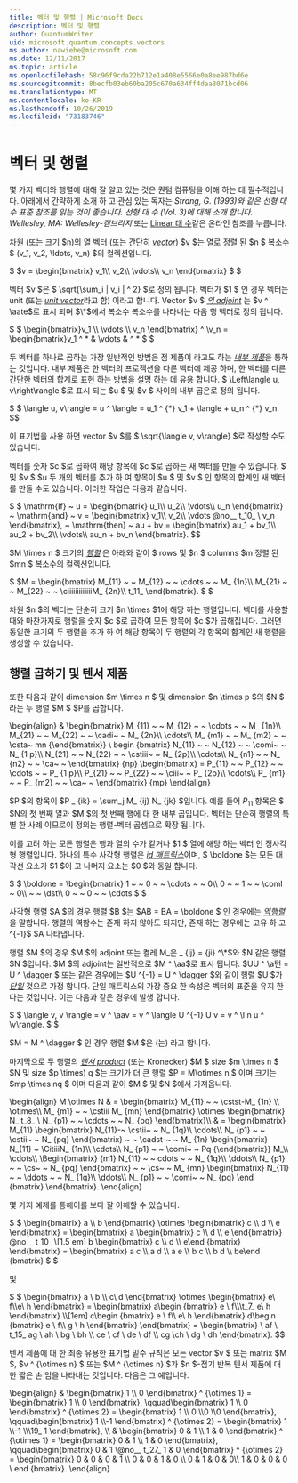 ```yaml
---
title: 벡터 및 행렬 | Microsoft Docs
description: 벡터 및 행렬
author: QuantumWriter
uid: microsoft.quantum.concepts.vectors
ms.author: nawiebe@microsoft.com
ms.date: 12/11/2017
ms.topic: article
ms.openlocfilehash: 58c96f9cda22b712e1a408e5566e0a8ee987bd6e
ms.sourcegitcommit: 8becfb03eb60ba205c670a634ff4daa8071bcd06
ms.translationtype: MT
ms.contentlocale: ko-KR
ms.lasthandoff: 10/26/2019
ms.locfileid: "73183746"
---
```

# <a name="vectors-and-matrices"></a>벡터 및 행렬

몇 가지 벡터와 행렬에 대해 잘 알고 있는 것은 퀀텀 컴퓨팅을 이해 하는 데 필수적입니다. 아래에서 간략하게 소개 하 고 관심 있는 독자는 *Strang, G. (1993)와 같은 선형 대 수 표준 참조를 읽는 것이 좋습니다. 선형 대 수 (Vol. 3)에 대해 소개 합니다. Wellesley, MA: Wellesley-캠브리지* 또는 [Linear 대 수](http://joshua.smcvt.edu/linearalgebra/)같은 온라인 참조를 누릅니다.

차원 (또는 크기 $n)의 열 벡터 (또는 간단히 [*vector*](https://en.wikipedia.org/wiki/Vector_(mathematics_and_physics))) $v $는 열로 정렬 된 $n $ 복소수 $ (v_1, v_2, \ldots, v_n) $의 컬렉션입니다.

$ $v = \begin{bmatrix} v_1\\\\ v_2\\\\ \vdots\\\\ v_n \end{bmatrix} $ $

벡터 $v $은 $ \sqrt{\sum\_i | v\_i | ^ 2} $로 정의 됩니다. 벡터가 $1 $ 인 경우 벡터는 unit (또는 [*unit vector*](https://en.wikipedia.org/wiki/Unit_vector)라고 함) 이라고 합니다. Vector $v $ [*의 adjoint*](https://en.wikipedia.org/wiki/Adjoint_matrix) 는 $v ^ \aate$로 표시 되며 $\*$에서 복소수 복소수를 나타내는 다음 행 벡터로 정의 됩니다.

$ $ \begin{bmatrix}v_1 \\\\ \vdots \\\\ v_n \end{bmatrix} ^ \v_n = \begin{bmatrix}v_1 ^ * & \vdots & ^ * $ $

두 벡터를 하나로 곱하는 가장 일반적인 방법은 점 제품이 라고도 하는 [*내부 제품*](https://en.wikipedia.org/wiki/Inner_product_space)을 통하는 것입니다.  내부 제품은 한 벡터의 프로젝션을 다른 벡터에 제공 하며, 한 벡터를 다른 간단한 벡터의 합계로 표현 하는 방법을 설명 하는 데 유용 합니다.  $ \Left\langle u, v\right\rangle $로 표시 되는 $u $ 및 $v $ 사이의 내부 곱은로 정의 됩니다.

$ $ \langle u, v\rangle = u ^ \langle = u\_1 ^ {\*} v_1 + \langle + u\_n ^ {\*} v\_n.
$$

이 표기법을 사용 하면 vector $v $를 $ \sqrt{\langle v, v\rangle} $로 작성할 수도 있습니다.

벡터를 숫자 $c $로 곱하여 해당 항목에 $c $로 곱하는 새 벡터를 만들 수 있습니다. $ 및 $v $ $u 두 개의 벡터를 추가 하 여 항목이 $u $ 및 $v $ 인 항목의 합계인 새 벡터를 만들 수도 있습니다. 이러한 작업은 다음과 같습니다.

$ $ \mathrm{If} ~ u = \begin{bmatrix} u_1\\\\ u_2\\\\ \vdots\\\\ u_n \end{bmatrix} ~ \mathrm{and} ~ v = \begin{bmatrix} v_1\\\\ v_2\\\\ \vdots @no__ t_10_ \\ v_n \end{bmatrix}, ~ \mathrm{then} ~ au + bv = \begin{bmatrix} au_1 + bv_1\\\\ au_2 + bv_2\\\\ \vdots\\\\ au_n + bv_n \end{bmatrix}.
$$

$M \times n $ 크기의 [*행렬*](https://en.wikipedia.org/wiki/Matrix_(mathematics)) 은 아래와 같이 $ rows 및 $n $ columns $m 정렬 된 $mn $ 복소수의 컬렉션입니다.

$ $M = \begin{bmatrix} M_{11} ~ ~ M_{12} ~ ~ \cdots ~ ~ M_ {1n}\\\\ M_{21} ~ ~ M_{22} ~ ~ \ciiiiiiiiiiiiiM_ {2n}\\\\ t_11_ \end{bmatrix}. $ $

차원 $n $의 벡터는 단순히 크기 $n \times $1에 해당 하는 행렬입니다. 벡터를 사용할 때와 마찬가지로 행렬을 숫자 $c $로 곱하여 모든 항목에 $c $가 곱해집니다. 그러면 동일한 크기의 두 행렬을 추가 하 여 해당 항목이 두 행렬의 각 항목의 합계인 새 행렬을 생성할 수 있습니다. 

## <a name="matrix-multiplication-and-tensor-products"></a>행렬 곱하기 및 텐서 제품

또한 다음과 같이 dimension $m \times n $ 및 dimension $n \times p $의 $N $ 라는 두 행렬 $M $ $P를 곱합니다.

\begin{align} & \begin{bmatrix} M_{11} ~ ~ M_{12} ~ ~ \cdots ~ ~ M_ {1n}\\\\ M_{21} ~ ~ M_{22} ~ ~ \cadi~ ~ M_ {2n}\\\\ \cdots\\\\ M_ {m1} ~ ~ M_ {m2} ~ ~ \csta~ mn {\end{bmatrix}} \ begin {bmatrix} N_{11} ~ ~ N_{12} ~ ~ \comi~ ~ N_ {1 p}\\\\ N_{21} ~ ~ N_{22} ~ ~ \cstiii~ ~ N_ {2p}\\\\ \cdots\\\\ N_ {n1} ~ ~ N_ {n2} ~ ~ \ca~ ~ \end{bmatrix} {np} \begin{bmatrix} = P_{11} ~ ~ P_{12} ~ ~ \cdots ~ ~ P_ {1 p}\\\\ P_{21} ~ ~ P_{22} ~ ~ \ciii~ ~ P_ {2p}\\\\ \cdots\\\\ P_ {m1} ~ ~ P_ {m2} ~ ~ \ca~ ~ \end{bmatrix} {mp} \end{align}

$P $의 항목이 $P _ {ik} = \sum_j M_ {ij} N_ {jk} $입니다. 예를 들어 $P _{11}$ 항목은 $ $N의 첫 번째 열과 $M $의 첫 번째 행에 대 한 내부 곱입니다. 벡터는 단순히 행렬의 특별 한 사례 이므로이 정의는 행렬-벡터 곱셈으로 확장 됩니다. 

이를 고려 하는 모든 행렬은 행과 열의 수가 같거나 $1 $ 열에 해당 하는 벡터 인 정사각형 행렬입니다. 하나의 특수 사각형 행렬은 [*id 매트릭스*](https://en.wikipedia.org/wiki/Identity_matrix)이며, $ \boldone $는 모든 대각선 요소가 $1 $이 고 나머지 요소는 $0 $와 동일 합니다.

$ $ \boldone = \begin{bmatrix} 1 ~ ~ 0 ~ ~ \cdots ~ ~ 0\\\\ 0 ~ ~ 1 ~ ~ \coml ~ 0\\\\ ~ ~ \dst\\\\ 0 ~ ~ 0 ~ ~ \cdots $ $

사각형 행렬 $A $의 경우 행렬 $B $는 $AB = BA = \boldone $ 인 경우에는 [*역행렬*](https://en.wikipedia.org/wiki/Invertible_matrix) 을 말합니다. 행렬의 역함수는 존재 하지 않아도 되지만, 존재 하는 경우에는 고유 하 고 ^{-1}$ $A 나타냅니다. 

행렬 $M $의 경우 $M $의 adjoint 또는 켤레 M_은 _ {ij} = {ji} ^\*$와 $N 같은 행렬 $N $입니다. $M $의 adjoint는 일반적으로 $M ^ \aa$로 표시 됩니다. $UU ^ \a턴 = U ^ \dagger $ 또는 같은 경우에는 $U ^{-1} = U ^ \dagger $와 같이 행렬 $U $가 [*단일*](https://en.wikipedia.org/wiki/Unitary_matrix) 것으로 가정 합니다.  단일 매트릭스의 가장 중요 한 속성은 벡터의 표준을 유지 한다는 것입니다.  이는 다음과 같은 경우에 발생 합니다. 

$ $ \langle v, v \rangle = v ^ \aav = v ^ \langle U ^{-1} U v = v ^ \l n u ^ \v\rangle. $ $  

$M = M ^ \dagger $ 인 경우 행렬 $M $은 (는) [](https://en.wikipedia.org/wiki/Hermitian_matrix) 라고 합니다.

마지막으로 두 행렬의 [*텐서 product*](https://en.wikipedia.org/wiki/Tensor_product) (또는 Kronecker) $M $ size $m \times n $ $N 및 size $p \times) q $는 크기가 더 큰 행렬 $P = M\otimes n $ 이며 크기는 $mp \times nq $ 이며 다음과 같이 $M $ 및 $N $에서 가져옵니다.

\begin{align} M \otimes N & = \begin{bmatrix} M_{11} ~ ~ \cstst-M_ {1n} \\\\ \otimes\\\\ M_ {m1} ~ ~ \cstiii M_ {mn} \end{bmatrix} \otimes \begin{bmatrix} N_ t_8_ \\ N_ {p1} ~ ~ \cdots ~ ~ N_ {pq} \end{bmatrix}\\\\ & = \begin{bmatrix} M_{11} \begin{bmatrix} N_{11}-~ \cstii~ ~ N_ {1q}\\\\ \cdots\\\\ N_ {p1} ~ ~ \cstii~ ~ N_ {pq} \end{bmatrix} ~ ~ \cadst-~ ~ M_ {1n} \begin{bmatrix} N_{11} ~ \CitiiiN_ {1n}\\\\ \cdots\\\\ N_ {p1} ~ ~ \comi~ ~ Pq {\end{bmatrix}} M_\\\\ \cdots\\\\ \Begin{bmatrix} {m1} N_{11} ~ ~ cdots ~ ~ N_ {1q}\\\\ \ddots\\\\ N_ {p1} ~ ~ \cs~ ~ N_ {pq} \end{bmatrix} ~ ~ \cs~ ~ M_ {mn} \begin{bmatrix} N_{11} ~ ~ \ddots ~ ~ N_ {1q}\\\\ \ddots\\\\ N_ {p1} ~ ~ \comi~ ~ N_ {pq} \end {bmatrix} \end{bmatrix}.
\end{align}

몇 가지 예제를 통해이를 보다 잘 이해할 수 있습니다.

$ $ \begin{bmatrix} a \\\\ b \end{bmatrix} \otimes \begin{bmatrix} c \\\\ d \\\\ e \end{bmatrix} = \begin{bmatrix} a \begin{bmatrix} c \\\\ d \\\\ e \end{bmatrix} @no__ t_10_ \\[1.5 em] b \begin{bmatrix} c \\\\ d \\\\ e\end {bmatrix} \end{bmatrix} = \begin{bmatrix} a c \\\\ a d \\\\ a e \\\\ b c \\\\ b d \\\\ be\end {bmatrix} $ $

및

$ $ \begin{bmatrix} a \ b \\\\ c\ d \end{bmatrix} \otimes \begin{bmatrix} e\ f\\\\e\ h \end{bmatrix} = \begin{bmatrix} a\begin {bmatrix} e \ f\\\\\\t_7_ e\ h \end{bmatrix} \\\\[1em] c\begin {bmatrix} e \ f\\\\ e\ h \end{bmatrix} d\begin {bmatrix} e \ f\\\\ g \ h \end{bmatrix} \end{bmatrix} = \begin{bmatrix} \ af \ t_15_ ag \ ah \ bg \ bh \\\\ ce \ cf \ de \ df \\\\ cg \ch \ dg \ dh \end{bmatrix}.
$$

텐서 제품에 대 한 최종 유용한 표기법 밑수 규칙은 모든 vector $v $ 또는 matrix $M $, $v ^ {\otimes n} $ 또는 $M ^ {\otimes n} $가 $n $-접기 반복 텐서 제품에 대 한 짧은 손 임을 나타내는 것입니다.  다음은 그 예입니다.

\begin{align} & \begin{bmatrix} 1 \\\\ 0 \end{bmatrix} ^ {\otimes 1} = \begin{bmatrix} 1 \\\\ 0 \end{bmatrix}, \qquad\begin{bmatrix} 1 \\\\ 0 \end{bmatrix} ^ {\otimes 2} = \begin{bmatrix} 1 \\\\ 0 \\\\0 \\\\0 \end{bmatrix}, \qquad\begin{bmatrix} 1 \\\\-1 \end{bmatrix} ^ {\otimes 2} = \begin{bmatrix} 1 \\\\-1 \\\\\\19_ 1 \end{bmatrix}, \\\\ & \begin{bmatrix} 0 & 1 \\\\ 1 & 0 \end{bmatrix} ^ {\otimes 1} = \begin{bmatrix} 0 & 1 \\\\ 1 & 0 \end{bmatrix}, \qquad\begin{bmatrix} 0 & 1 \\@no__ t_27_ 1 & 0 \end{bmatrix} ^ {\otimes 2} = \begin{bmatrix} 0 & 0 & 0 & 1 \\\\ 0 & 0 & 1 & 0 \\\\ 0 & 1 & 0 & 0\\\\ 1 & 0 & 0 & 0 \ end {bmatrix}.
\end{align}

